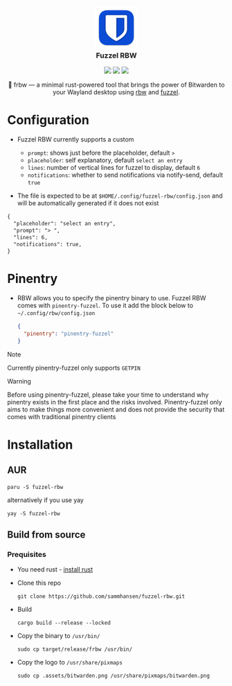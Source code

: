 <h3 align="center">
    <img src="https://raw.githubusercontent.com/sammhansen/fuzzel-rbw/develop/.assets/bitwarden.png" width="100" alt="Logo"/><br/>
    Fuzzel RBW
</h3>

<p align="center">
    <a href="https://github.com/sammhansen/fuzzel-rbw/stargazers"><img src="https://img.shields.io/github/stars/sammhansen/fuzzel-rbw?colorA=363a4f&colorB=b7bdf8&style=for-the-badge"></a>
    <a href="https://github.com/sammhansen/fuzzel-rbw/issues"><img src="https://img.shields.io/github/issues/sammhansen/fuzzel-rbw?colorA=363a4f&colorB=f5a97f&style=for-the-badge"></a>
    <a href="https://github.com/sammhansen/fuzzel-rbw/contributors"><img src="https://img.shields.io/github/contributors/sammhansen/fuzzel-rbw?colorA=363a4f&colorB=a6da95&style=for-the-badge"></a>
</p>

<p align="center">
    🦀 frbw —  a minimal rust-powered tool that brings the power of Bitwarden to your Wayland desktop using <a href="https://github.com/doy/rbw">rbw</a> and <a href="https://codeberg.org/dnkl/fuzzel">fuzzel</a>.
</p>

# Configuration
- Fuzzel RBW currently supports a custom
   - `prompt`: shows just before the placeholder, default `> `
   - `placeholder`: self explanatory, default `select an entry`
   - `lines`: number of vertical lines for fuzzel to display, default `6`
   - `notifications`: whether to send notifications via notify-send, default `true`
     
- The file is expected to be at `$HOME/.config/fuzzel-rbw/config.json` and will be automatically generated if it does not exist
```
{
  "placeholder": "select an entry",
  "prompt": "> ",
  "lines": 6,
  "notifications": true,
}
```
# Pinentry
- RBW allows you to specify the pinentry binary to use. Fuzzel RBW comes with `pinentry-fuzzel`. To use it add the block below to `~/.config/rbw/config.json`
  <br>
  ```json
  {
    "pinentry": "pinentry-fuzzel"
  }

> [!NOTE]
> Currently pinentry-fuzzel only supports `GETPIN`
  
> [!WARNING]
> Before using pinentry-fuzzel, please take your time to understand why pinentry exists in the first place and the risks involved. Pinentry-fuzzel only aims to make things more convenient and does not provide the security that comes with traditional pinentry clients

# Installation
## AUR
  ```
  paru -S fuzzel-rbw
  ```
  alternatively if you use yay
  ```
  yay -S fuzzel-rbw
  ```
## Build from source
### Prequisites
- You need rust - <a href="https://www.rust-lang.org/tools/install">install rust</a>

  
- Clone this repo
  ```
  git clone https://github.com/sammhansen/fuzzel-rbw.git
  ```
- Build
  ```
  cargo build --release --locked
  ```
- Copy the binary to `/usr/bin/`
  ```
  sudo cp target/release/frbw /usr/bin/
  ```
- Copy the logo to `/usr/share/pixmaps` 
  ```
  sudo cp .assets/bitwarden.png /usr/share/pixmaps/bitwarden.png
  ```
  
